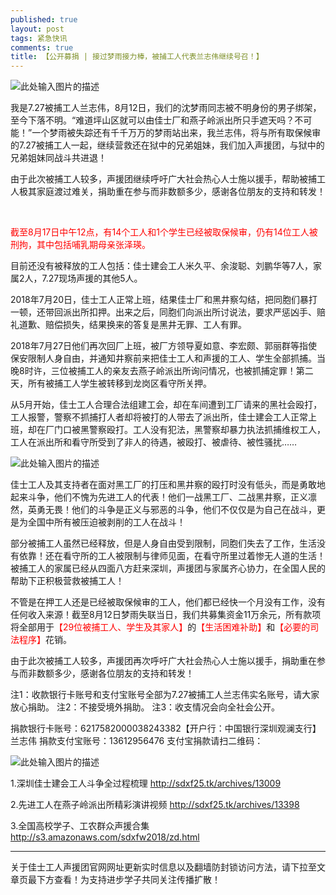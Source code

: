 ```yaml
---
published: true
layout: post
tags: 紧急快讯
comments: true
title: 【公开募捐 | 接过梦雨接力棒，被捕工人代表兰志伟继续号召！】
---
```


![此处输入图片的描述][1]

我是7.27被捕工人兰志伟，8月12日，我们的沈梦雨同志被不明身份的男子绑架，至今下落不明。“难道坪山区就可以由佳士厂和燕子岭派出所只手遮天吗？不可能！”一个梦雨被失踪还有千千万万的梦雨站出来，我兰志伟，将与所有取保候审的7.27被捕工人一起，继续营救还在狱中的兄弟姐妹，我们加入声援团，与狱中的兄弟姐妹同战斗共进退！

由于此次被捕工人较多，声援团继续呼吁广大社会热心人士施以援手，帮助被捕工人极其家庭渡过难关，捐助重在参与而非数额多少，感谢各位朋友的支持和转发！

<br>


<span style="color:red">截至8月17日中午12点，有14个工人和1个学生已经被取保候审，仍有14位工人被刑拘，其中包括哺乳期母亲张泽瑛。</span>

目前还没有被释放的工人包括：佳士建会工人米久平、余浚聪、刘鹏华等7人，家属2人，7.27现场声援的其他5人。

2018年7月20日，佳士工人正常上班，结果佳士厂和黑井察勾结，把同胞们暴打一顿，还带回派出所扣押。出来之后，同胞们向派出所讨说法，要求严惩凶手、赔礼道歉、赔偿损失，结果换来的答复是黑井无罪、工人有罪。

2018年7月27日他们再次回厂上班，被厂方领导夏如意、李宏颇、郭丽群等指使保安限制人身自由，并通知井察前来把佳士工人和声援的工人、学生全部抓捕。当晚8时许，三位被捕工人的亲友去燕子岭派出所询问情况，也被抓捕定罪！第二天，所有被捕工人学生被转移到龙岗区看守所关押。

从5月开始，佳士工人合理合法组建工会，却在车间遭到工厂请来的黑社会殴打，工人报警，警察不抓捕打人者却将被打的人带去了派出所，佳士建会工人正常上班，却在厂门口被黑警察殴打。工人没有犯法，黑警察却暴力执法抓捕维权工人，工人在派出所和看守所受到了非人的待遇，被殴打、被虐待、被性骚扰……

![此处输入图片的描述][2]

佳士工人及其支持者在面对黑工厂的打压和黑井察的殴打时没有低头，而是勇敢地起来斗争，他们不愧为先进工人的代表！他们一战黑工厂、二战黑井察，正义凛然，英勇无畏！他们的斗争是正义与邪恶的斗争，他们不仅仅是为自己在战斗，更是为全国中所有被压迫被剥削的工人在战斗！

部分被捕工人虽然已经释放，但是人身自由受到限制，同胞们失去了工作，生活没有依靠！还在看守所的工人被限制与律师见面，在看守所里过着惨无人道的生活！被捕工人的家属已经从四面八方赶来深圳，声援团与家属齐心协力，在全国人民的帮助下正积极营救被捕工人！

不管是在押工人还是已经被取保候审的工人，他们都已经快一个月没有工作，没有任何收入来源！截至8月12日梦雨失联当日，我们共募集资金11万余元，所有款项将全部用于<span style="color:red">【29位被捕工人、学生及其家人】</span>的<span style="color:red">【生活困难补助】</span>和<span style="color:red">【必要的司法程序】</span>花销。

由于此次被捕工人较多，声援团再次呼吁广大社会热心人士施以援手，捐助重在参与而非数额多少，感谢各位朋友的支持和转发！

注1：收款银行卡账号和支付宝账号全部为7.27被捕工人兰志伟实名账号，请大家放心捐助。
注2：不接受境外捐助。
注3：收支情况会向全社会公开。

捐款银行卡账号：6217582000038243382【开户行：中国银行深圳观澜支行】兰志伟
捐款支付宝账号：13612956476
支付宝捐款请扫二维码：

 ![此处输入图片的描述][3]
 
1.深圳佳士建会工人斗争全过程梳理
http://sdxf25.tk/archives/13009

2.先进工人在燕子岭派出所精彩演讲视频
http://sdxf25.tk/archives/13398

3.全国高校学子、工农群众声援合集
http://s3.amazonaws.com/sdxfw2018/zd.html


  [1]: http://wx3.sinaimg.cn/mw690/0060lm7Tly1fuci51t1gzj30j60eek77.jpg
  [2]: http://wx1.sinaimg.cn/mw690/0060lm7Tly1fuci502vtfj30k00fdadj.jpg
  [3]: http://wx3.sinaimg.cn/mw690/0060lm7Tly1fuci50as2cj30go0p0tan.jpg

---
关于佳士工人声援团官网网址更新实时信息以及翻墙防封锁访问方法，请下拉至文章页最下方查看！为支持进步学子共同关注传播扩散！
